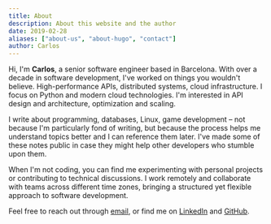 ```yaml
---
title: About
description: About this website and the author
date: 2019-02-28
aliases: ["about-us", "about-hugo", "contact"]
author: Carlos
---
```

Hi, I'm **Carlos**, a senior software engineer based in Barcelona. With over a decade in software development, I've worked on things you wouldn't believe. High-performance APIs, distributed systems, cloud infrastructure. I focus on Python and modern cloud technologies. I'm interested in API design and architecture, optimization and scaling.

I write about programming, databases, Linux, game development – not because I'm particularly fond of writing, but because the process helps me understand topics better and I can reference them later. I've made some of these notes public in case they might help other developers who stumble upon them.

When I'm not coding, you can find me experimenting with personal projects or contributing to technical discussions. I work remotely and collaborate with teams across different time zones, bringing a structured yet flexible approach to software development.

Feel free to reach out through [email](mailto:carlos@garciamarquez.dev), or find me on [LinkedIn](https://www.linkedin.com/in/carlosgarciamarquez/) and [GitHub](https://github.com/4kxz).